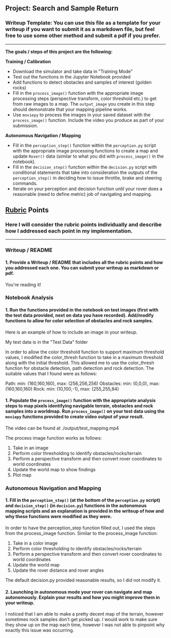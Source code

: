 ## Project: Search and Sample Return
### Writeup Template: You can use this file as a template for your writeup if you want to submit it as a markdown file, but feel free to use some other method and submit a pdf if you prefer.

---


**The goals / steps of this project are the following:**  

**Training / Calibration**  

* Download the simulator and take data in "Training Mode"
* Test out the functions in the Jupyter Notebook provided
* Add functions to detect obstacles and samples of interest (golden rocks)
* Fill in the `process_image()` function with the appropriate image processing steps (perspective transform, color threshold etc.) to get from raw images to a map.  The `output_image` you create in this step should demonstrate that your mapping pipeline works.
* Use `moviepy` to process the images in your saved dataset with the `process_image()` function.  Include the video you produce as part of your submission.

**Autonomous Navigation / Mapping**

* Fill in the `perception_step()` function within the `perception.py` script with the appropriate image processing functions to create a map and update `Rover()` data (similar to what you did with `process_image()` in the notebook).
* Fill in the `decision_step()` function within the `decision.py` script with conditional statements that take into consideration the outputs of the `perception_step()` in deciding how to issue throttle, brake and steering commands.
* Iterate on your perception and decision function until your rover does a reasonable (need to define metric) job of navigating and mapping.  

[//]: # (Image References)

[image1]: ./misc/rover_image.jpg
[image2]: ./calibration_images/example_grid1.jpg
[image3]: ./calibration_images/example_rock1.jpg

## [Rubric](https://review.udacity.com/#!/rubrics/916/view) Points
### Here I will consider the rubric points individually and describe how I addressed each point in my implementation.  

---
### Writeup / README

#### 1. Provide a Writeup / README that includes all the rubric points and how you addressed each one.  You can submit your writeup as markdown or pdf.  

You're reading it!

### Notebook Analysis
#### 1. Run the functions provided in the notebook on test images (first with the test data provided, next on data you have recorded). Add/modify functions to allow for color selection of obstacles and rock samples.
Here is an example of how to include an image in your writeup.

My test data is in the "Test Data" folder

In order to allow the color threshold function to support maximum threshold values, I modified the color_thresh function to take in a maximum threshold along with the initial threshold. This allowed me to use the color_thresh function for obstacle detection, path detection and rock detection. The suitable values that I found were as follows:

Path: min: (160,160,160), max: (256,256,256)
Obstacles: min: (0,0,0), max: (160,160,160)
Rock: min: (10,100,-1), max: (255,255,84)

#### 1. Populate the `process_image()` function with the appropriate analysis steps to map pixels identifying navigable terrain, obstacles and rock samples into a worldmap.  Run `process_image()` on your test data using the `moviepy` functions provided to create video output of your result.

The video can be found at ./output/test_mapping.mp4

The process image function works as follows:
  1. Take in an image
  2. Perform color thresholding to identify obstacles/rocks/terrain
  3. Perform a perspective transform and then convert rover coordinates to world coordinates
  4. Update the world map to show findings
  5. Plot map

### Autonomous Navigation and Mapping

#### 1. Fill in the `perception_step()` (at the bottom of the `perception.py` script) and `decision_step()` (in `decision.py`) functions in the autonomous mapping scripts and an explanation is provided in the writeup of how and why these functions were modified as they were.

In order to have the perception_step function filled out, I used the steps from the process_image function. Similar to the process_image function:
  1. Take in a color image
  2. Perform color thresholding to identify obstacles/rocks/terrain
  3. Perform a perspective transform and then convert rover coordinates to world coordinates
  4. Update the world map
  5. Update the rover distance and rover angles

The default decision.py provided reasonable results, so I did not modify it.


#### 2. Launching in autonomous mode your rover can navigate and map autonomously.  Explain your results and how you might improve them in your writeup.  

I noticed that I am able to make a pretty decent map of the terrain, however sometimes rock samples don't get picked up. I would work to make sure they show up on the map each time, however I was not able to pinpoint why exactly this issue was occurring.
